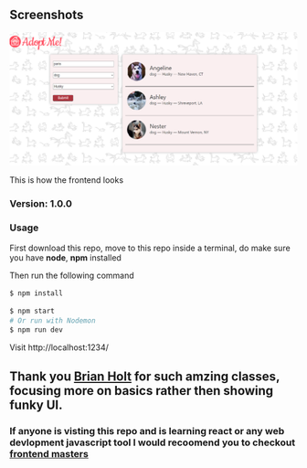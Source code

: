 
## Screenshots

![App Screenshot](/src/assets/screenshot.png)

This is how the frontend looks


### Version: 1.0.0

### Usage
First download this repo, move to this repo inside a terminal, do make sure you have **node**, **npm** installed

Then run the following command

```sh
$ npm install
```

```sh
$ npm start
# Or run with Nodemon
$ npm run dev

```
Visit http://localhost:1234/

## Thank you [Brian Holt](https://github.com/btholt) for such amzing classes, focusing more on basics rather then showing funky UI.
### If anyone is visting this repo and is learning react or any web devlopment javascript tool I would recoomend you to checkout [frontend masters](https://frontendmasters.com/)

